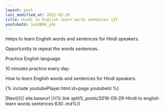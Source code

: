 ```yaml
---
layout: post
last_modified_at: 2021-03-29
title: Hindi to English learn words sentences 117 
youtubeId: 1uoXB04_y9c
---
```

 
 
Helps to learn English words and sentences for Hindi speakers.

Opportunitiy to repeat the words sentences. 

Practice English language. 
 
10 minutes practice every day. 
 
How to learn English words and sentences for Hindi speakers 
 
{% include youtubePlayer.html id=page.youtubeId %}
 
 
[Next]({{ site.baseurl }}{% link  split1/_posts/2016-09-29-Hindi to english learn words sentences 630 .md%})
 
